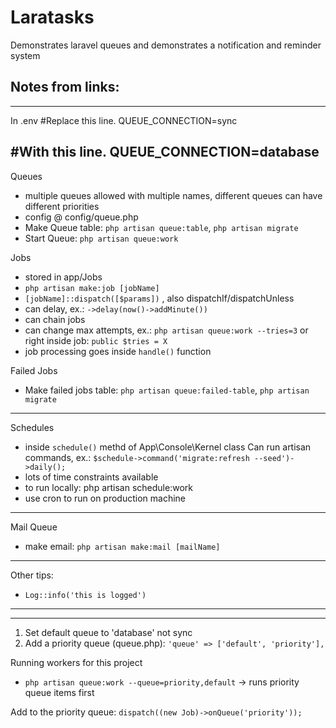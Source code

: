 # Laratasks #

Demonstrates laravel queues and demonstrates a notification and reminder system


## Notes from links: ##
---
In .env 
#Replace this line.
QUEUE_CONNECTION=sync 

#With this line.
QUEUE_CONNECTION=database
---

Queues
- multiple queues allowed with multiple names, different queues can have different priorities
- config @ config/queue.php
- Make Queue table: ```php artisan queue:table```, ```php artisan migrate```
- Start Queue:  ```php artisan queue:work```

Jobs
- stored in app/Jobs
- ```php artisan make:job [jobName]```
- ```[jobName]::dispatch([$params])``` , also dispatchIf/dispatchUnless
- can delay, ex.: ```->delay(now()->addMinute())```
- can chain jobs
- can change max attempts, ex.: ```php artisan queue:work --tries=3``` or right inside job: ```public $tries = X```
- job processing goes inside ```handle()``` function

Failed Jobs
- Make failed jobs table: ```php artisan queue:failed-table```, ```php artisan migrate```
---
Schedules
- inside ```schedule()``` methd of App\Console\Kernel class
Can run artisan commands, ex.: ```$schedule->command('migrate:refresh --seed')->daily();```
- lots of time constraints available
- to run locally: php artisan schedule:work
- use cron to run on production machine
---
Mail Queue
- make email: ```php artisan make:mail [mailName]```

---
Other tips:
- ```Log::info('this is logged')```
---
---
1. Set default queue to 'database' not sync
2. Add a priority queue (queue.php): ```'queue' => ['default', 'priority'],```


Running workers for this project
-  ```php artisan queue:work --queue=priority,default``` -> runs priority queue items first

Add to the priority queue: ``` dispatch((new Job)->onQueue('priority')); ```


